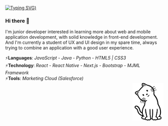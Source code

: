 [![Typing SVG](https://readme-typing-svg.demolab.com?font=Fira+Code&weight=500&size=30&pause=1000&color=C5D9C7&width=435&lines=Douglas+Rodrigues++%3A))](https://git.io/typing-svg)

### Hi there 👋

I'm junior developer interested in learning more about web and mobile application development, with solid knowledge in front-end development. And I'm currently a student of UX and UI design in my spare time, always trying to combine an application with a good user experience.

<section>
  <div>
    ⚡<b>Languages</b>: <i>JavaScript</i> - <i>Java</i> - <i>Python</i> - <i>HTML5 | CSS3</i><br>  
    ⚡<b>Technology</b>: <i>React</i> - <i>React Native</i> - <i>Next.js</i> - <i>Bootstrap</i> - <i>MJML Framework</i><br>
    ⚡<b>Tools</b>: <i>Marketing Cloud (Salesforce)</i>
   </div>
   <div>
      <img align="right" alt="img-profile" width="100" src="https://github.com/douglasrodrigwes/douglasrodrigwes/blob/e21eb1f401c5400a8603100ae28b5ea9afb385ef/download%20(3).jpg">
   </div>
</section>

<!--
**douglasrodrigwes/douglasrodrigwes** is a ✨ _special_ ✨ repository because its `README.md` (this file) appears on your GitHub profile.

Here are some ideas to get you started:

- 🔭 I’m currently working on ...
- 🌱 I’m currently learning ...
- 👯 I’m looking to collaborate on ...
- 🤔 I’m looking for help with ...
- 💬 Ask me about ...
- 📫 How to reach me: ...
- 😄 Pronouns: ...
- ⚡ Fun fact: ...
-->
